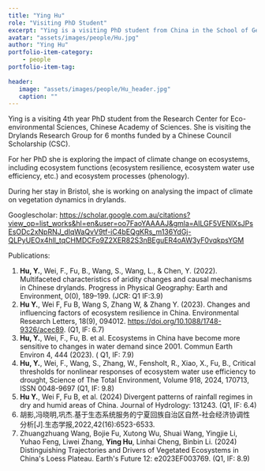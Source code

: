 ```yaml
---
title: "Ying Hu"
role: "Visiting PhD Student"
excerpt: "Ying is a visiting PhD student from China in the School of Geographical Sciences at Bristol University."
avatar: "assets/images/people/Hu.jpg"
author: "Ying Hu"
portfolio-item-category:
    - people
portfolio-item-tag:
    
header:
   image: "assets/images/people/Hu_header.jpg"
   caption: ""
---
```


Ying is a visiting 4th year PhD student from the Research Center for Eco-environmental Sciences, Chinese Academy of Sciences. She is visiting the Drylands Research Group for 6 months funded by a Chinese Council Scholarship (CSC).

For her PhD she is exploring the impact of climate change on ecosystems, including ecosystem functions (ecosystem resilience, ecosystem water use efficiency, etc.) and ecosystem processes (phenology).

During her stay in Bristol, she is working on analysing the impact of climate on vegetation dynamics in drylands.

Googlescholar: https://scholar.google.com.au/citations?view_op=list_works&hl=en&user=oo7FaoYAAAAJ&gmla=AILGF5VENlXsJPsEsODc2xNpRNJ_dIqWaQvV9tf-iC4bEQgKRs_m136YdGj-QLPyUEOx4hll_tqCHMDCFo9Z2XER82S3nBEguER4oAW3yF0vqkpsYGM 

Publications:
1. **Hu, Y.**, Wei, F., Fu, B., Wang, S., Wang, L., & Chen, Y. (2022). Multifaceted characteristics of aridity changes and causal mechanisms in Chinese drylands. Progress in Physical Geography: Earth and Environment, 0(0), 189–199. (JCR: Q1 IF:3.9)
2. **Hu Y.**, Wei F, Fu B, Wang S, Zhang W, & Zhang Y. (2023). Changes and influencing factors of ecosystem resilience in China. Environmental Research Letters, 18(9), 094012. https://doi.org/10.1088/1748-9326/acec89. (Q1, IF: 6.7)
3. **Hu, Y.**, Wei, F., Fu, B. et al. Ecosystems in China have become more sensitive to changes in water demand since 2001. Commun Earth Environ 4, 444 (2023). ( Q1, IF: 7.9)
4. **Hu, Y.**, Wei, F., Wang, S., Zhang, W., Fensholt, R., Xiao, X., Fu, B., Critical thresholds for nonlinear responses of ecosystem water use efficiency to drought, Science of The Total Environment, Volume 918, 2024, 170713, ISSN 0048-9697 (Q1, IF: 9.8)
5. **Hu Y.**, Wei F, Fu B, et al. (2024) Divergent patterns of rainfall regimes in dry and humid areas of China. Journal of Hydrology: 131243. (Q1, IF: 6.4)
6. 胡影,冯晓明,巩杰.基于生态系统服务的宁夏回族自治区自然-社会经济协调性分析[J].生态学报,2022,42(16):6523-6533.
7. Zhuangzhuang Wang, Bojie Fu, Xutong Wu, Shuai Wang, Yingjie Li, Yuhao Feng, Liwei Zhang, **Ying Hu**, Linhai Cheng, Binbin Li. (2024) Distinguishing Trajectories and Drivers of Vegetated Ecosystems in China's Loess Plateau. Earth's Future 12: e2023EF003769. (Q1, IF: 8.9)

